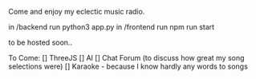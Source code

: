 Come and enjoy my eclectic music radio.

in /backend run python3 app.py
in /frontend run npm run start

to be hosted soon..

To Come:
[] ThreeJS
[] AI
[] Chat Forum (to discuss how great my song selections were)
[] Karaoke - because I know hardly any words to songs